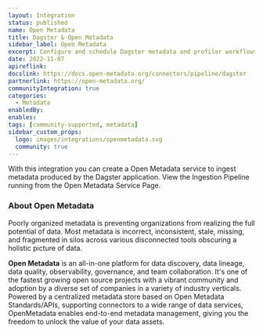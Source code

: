 ```yaml
---
layout: Integration
status: published
name: Open Metadata
title: Dagster & Open Metadata
sidebar_label: Open Metadata
excerpt: Configure and schedule Dagster metadata and profiler workflows from the OpenMetadata UI.
date: 2022-11-07
apireflink:
docslink: https://docs.open-metadata.org/connectors/pipeline/dagster
partnerlink: https://open-metadata.org/
communityIntegration: true
categories:
  - Metadata
enabledBy:
enables:
tags: [community-supported, metadata]
sidebar_custom_props:
  logo: images/integrations/openmetadata.svg
  community: true
---
```


With this integration you can create a Open Metadata service to ingest metadata produced by the Dagster application. View the Ingestion Pipeline running from the Open Metadata Service Page.

### About Open Metadata

Poorly organized metadata is preventing organizations from realizing the full potential of data. Most metadata is incorrect, inconsistent, stale, missing, and fragmented in silos across various disconnected tools obscuring a holistic picture of data.

**Open Metadata** is an all-in-one platform for data discovery, data lineage, data quality, observability, governance, and team collaboration. It's one of the fastest growing open source projects with a vibrant community and adoption by a diverse set of companies in a variety of industry verticals. Powered by a centralized metadata store based on Open Metadata Standards/APIs, supporting connectors to a wide range of data services, OpenMetadata enables end-to-end metadata management, giving you the freedom to unlock the value of your data assets.
